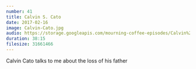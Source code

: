```yaml
---
number: 41
title: Calvin S. Cato
date: 2017-02-16
image: Calvin-Cato.jpg
audio: https://storage.googleapis.com/mourning-coffee-episodes/Calvin%20Cato%20Release.mp3
duration: 38:15
filesize: 31661466 
---
```


Calvin Cato talks to me about the loss of his father
